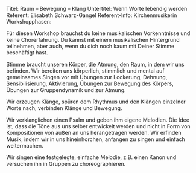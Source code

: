 Titel: Raum – Bewegung – Klang
Untertitel: Wenn Worte lebendig werden
Referent: Elisabeth Schwarz-Gangel
Referent-Info: Kirchenmusikerin
Workshopphasen: 

Für diesen Workshop brauchst du keine musikalischen Vorkenntnisse und keine Chorerfahrung. Du kannst mit einem musikalischen Hintergrund teilnehmen, aber auch, wenn du dich noch kaum mit Deiner Stimme beschäftigt hast. 

Stimme braucht unseren Körper, die Atmung, den Raum, in dem wir uns befinden. Wir bereiten uns körperlich, stimmlich und mental auf gemeinsames Singen vor mit Übungen zur Lockerung, Dehnung, Sensibilisierung, Aktivierung, Übungen zur Bewegung des Körpers, Übungen zur Gruppendynamik und zur Atmung.

Wir erzeugen Klänge, spüren dem Rhythmus und den Klängen einzelner Worte nach, verbinden Klänge und Bewegung.

Wir verklanglichen einen Psalm und geben ihm eigene Melodien. Die Idee ist, dass die Töne aus uns selber entwickelt werden und nicht in Form von Kompositionen von außen an uns herangetragen werden. Wir erfinden Musik, indem wir in uns hineinhorchen, anfangen zu singen und einfach weitermachen.

Wir singen eine festgelegte, einfache Melodie, z.B. einen Kanon und versuchen ihn in Gruppen zu choreographieren.

